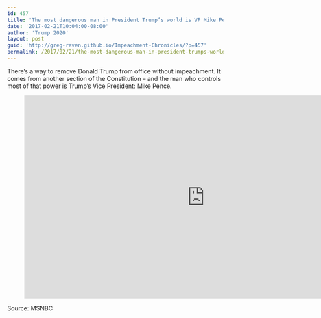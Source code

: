 ```yaml
---
id: 457
title: 'The most dangerous man in President Trump’s world is VP Mike Pence'
date: '2017-02-21T10:04:00-08:00'
author: 'Trump 2020'
layout: post
guid: 'http://greg-raven.github.io/Impeachment-Chronicles/?p=457'
permalink: /2017/02/21/the-most-dangerous-man-in-president-trumps-world-is-vp-mike-pence/
---
```


There’s a way to remove Donald Trump from office without impeachment. It comes from another section of the Constitution – and the man who controls most of that power is Trump’s Vice President: Mike Pence.

<figure class="wp-block-embed is-type-rich is-provider-embed-handler wp-block-embed-embed-handler wp-embed-aspect-16-9 wp-has-aspect-ratio"><div class="wp-block-embed__wrapper"><iframe allow="accelerometer; autoplay; clipboard-write; encrypted-media; gyroscope; picture-in-picture" allowfullscreen="" frameborder="0" height="473" src="https://www.youtube.com/embed/atrrVuRqMOs?feature=oembed" title="The Most Dangerous Man In President Trump's World Is VP Mike Pence | The Last Word | MSNBC" width="840"></iframe></div></figure>Source: MSNBC